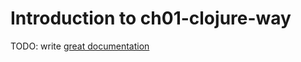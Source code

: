 # Introduction to ch01-clojure-way

TODO: write [great documentation](http://jacobian.org/writing/what-to-write/)
